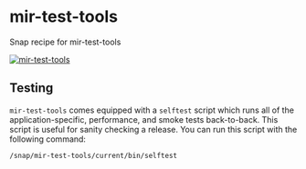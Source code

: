 # mir-test-tools
Snap recipe for mir-test-tools

[![mir-test-tools](https://snapcraft.io/mir-test-tools/badge.svg)](https://snapcraft.io/mir-test-tools)

## Testing
`mir-test-tools` comes equipped with a `selftest` script which
runs all of the application-specific, performance, and smoke tests
back-to-back. This script is useful for sanity checking a 
release. You can run this script with the following command:

```sh
/snap/mir-test-tools/current/bin/selftest
```
